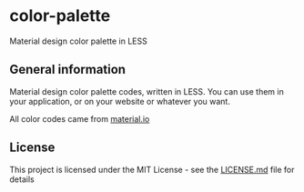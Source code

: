 # color-palette
Material design color palette in LESS


## General information
Material design color palette codes, written in LESS.
You can use them in your application, or on your website or whatever you want.

All color codes came from [material.io](https://material.io/design/color/the-color-system.html#tools-for-picking-colors)


## License
This project is licensed under the MIT License - see the [LICENSE.md](LICENSE.md) file for details
